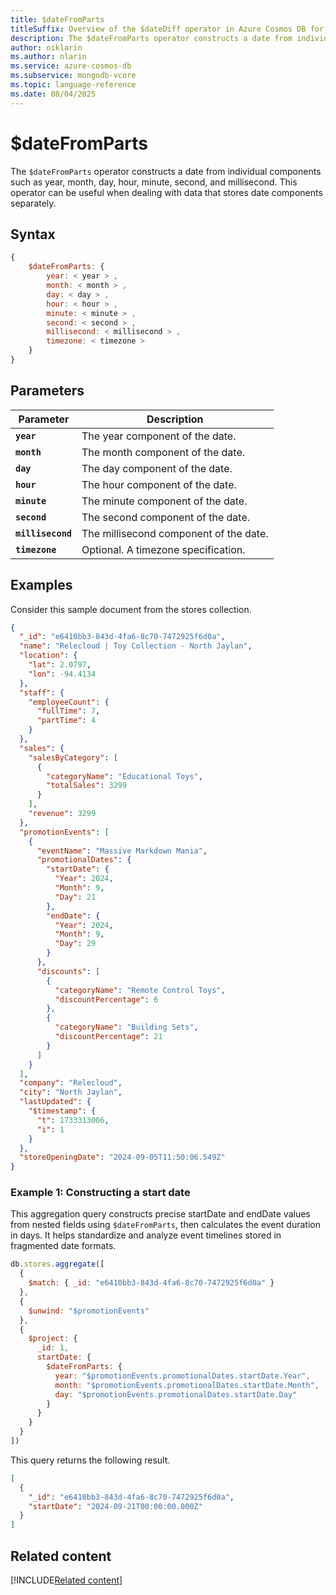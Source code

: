 ```yaml
---
title: $dateFromParts
titleSuffix: Overview of the $dateDiff operator in Azure Cosmos DB for MongoDB (vCore)
description: The $dateFromParts operator constructs a date from individual components.
author: niklarin
ms.author: nlarin
ms.service: azure-cosmos-db
ms.subservice: mongodb-vcore
ms.topic: language-reference
ms.date: 08/04/2025
---
```


# $dateFromParts

The `$dateFromParts` operator constructs a date from individual components such as year, month, day, hour, minute, second, and millisecond. This operator can be useful when dealing with data that stores date components separately.

## Syntax

```javascript
{
    $dateFromParts: {
        year: < year > ,
        month: < month > ,
        day: < day > ,
        hour: < hour > ,
        minute: < minute > ,
        second: < second > ,
        millisecond: < millisecond > ,
        timezone: < timezone >
    }
}
```

## Parameters

| Parameter | Description |
| --- | --- |
| **`year`** | The year component of the date. |
| **`month`** | The month component of the date. |
| **`day`** | The day component of the date. |
| **`hour`** | The hour component of the date. |
| **`minute`** | The minute component of the date. |
| **`second`** | The second component of the date. |
| **`millisecond`** | The millisecond component of the date. |
| **`timezone`** | Optional. A timezone specification. |

## Examples

Consider this sample document from the stores collection.

```json
{
  "_id": "e6410bb3-843d-4fa6-8c70-7472925f6d0a",
  "name": "Relecloud | Toy Collection - North Jaylan",
  "location": {
    "lat": 2.0797,
    "lon": -94.4134
  },
  "staff": {
    "employeeCount": {
      "fullTime": 7,
      "partTime": 4
    }
  },
  "sales": {
    "salesByCategory": [
      {
        "categoryName": "Educational Toys",
        "totalSales": 3299
      }
    ],
    "revenue": 3299
  },
  "promotionEvents": [
    {
      "eventName": "Massive Markdown Mania",
      "promotionalDates": {
        "startDate": {
          "Year": 2024,
          "Month": 9,
          "Day": 21
        },
        "endDate": {
          "Year": 2024,
          "Month": 9,
          "Day": 29
        }
      },
      "discounts": [
        {
          "categoryName": "Remote Control Toys",
          "discountPercentage": 6
        },
        {
          "categoryName": "Building Sets",
          "discountPercentage": 21
        }
      ]
    }
  ],
  "company": "Relecloud",
  "city": "North Jaylan",
  "lastUpdated": {
    "$timestamp": {
      "t": 1733313006,
      "i": 1
    }
  },
  "storeOpeningDate": "2024-09-05T11:50:06.549Z"
}
```

### Example 1: Constructing a start date

This aggregation query constructs precise startDate and endDate values from nested fields using `$dateFromParts`, then calculates the event duration in days. It helps standardize and analyze event timelines stored in fragmented date formats.

```javascript
db.stores.aggregate([
  { 
    $match: { _id: "e6410bb3-843d-4fa6-8c70-7472925f6d0a" } 
  },
  { 
    $unwind: "$promotionEvents" 
  },
  {
    $project: {
      _id: 1,
      startDate: {
        $dateFromParts: {
          year: "$promotionEvents.promotionalDates.startDate.Year",
          month: "$promotionEvents.promotionalDates.startDate.Month",
          day: "$promotionEvents.promotionalDates.startDate.Day"
        }
      }
    }
  }
])
```

This query returns the following result.

```json
[
  {
    "_id": "e6410bb3-843d-4fa6-8c70-7472925f6d0a",
    "startDate": "2024-09-21T00:00:00.000Z"
  }
]
```

## Related content

[!INCLUDE[Related content](../includes/related-content.md)]
